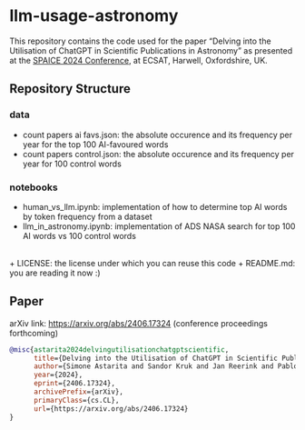 # llm-usage-astronomy
This repository contains the code used for the paper “Delving into the Utilisation of ChatGPT in Scientific Publications in Astronomy” as presented at the [SPAICE 2024 Conference](https://spaice.esa.int/), at ECSAT, Harwell, Oxfordshire, UK.

## Repository Structure

### data
+ count papers ai favs.json: the absolute occurence and its frequency per year for the top 100 AI-favoured words
+ count papers control.json: the absolute occurence and its frequency per year for 100 control words

### notebooks
+ human_vs_llm.ipynb: implementation of how to determine top AI words by token frequency from a dataset
+ llm_in_astronomy.ipynb: implementation of ADS NASA search for top 100 AI words vs 100 control words  
<br/>
+ LICENSE: the license under which you can reuse this code
+ README.md: you are reading it now :)

## Paper
arXiv link: https://arxiv.org/abs/2406.17324 (conference proceedings forthcoming)

```bibtex
@misc{astarita2024delvingutilisationchatgptscientific,
      title={Delving into the Utilisation of ChatGPT in Scientific Publications in Astronomy}, 
      author={Simone Astarita and Sandor Kruk and Jan Reerink and Pablo Gómez},
      year={2024},
      eprint={2406.17324},
      archivePrefix={arXiv},
      primaryClass={cs.CL},
      url={https://arxiv.org/abs/2406.17324}
}
```
